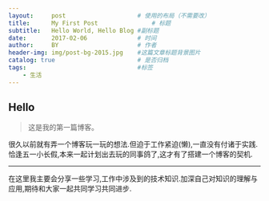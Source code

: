 ```yaml
---
layout:     post                    # 使用的布局（不需要改）
title:      My First Post               # 标题 
subtitle:   Hello World, Hello Blog #副标题
date:       2017-02-06              # 时间
author:     BY                      # 作者
header-img: img/post-bg-2015.jpg    #这篇文章标题背景图片
catalog: true                       # 是否归档
tags:                               #标签
    - 生活
---
```

## Hello 
>这是我的第一篇博客。

很久以前就有弄一个博客玩一玩的想法.但迫于工作紧迫(懒),一直没有付诸于实践.
恰逢五一小长假,本来一起计划出去玩的同事鸽了,这才有了搭建一个博客的契机.
- - -
在这里我主要会分享一些学习,工作中涉及到的技术知识.加深自己对知识的理解与应用,期待和大家一起共同学习共同进步.
